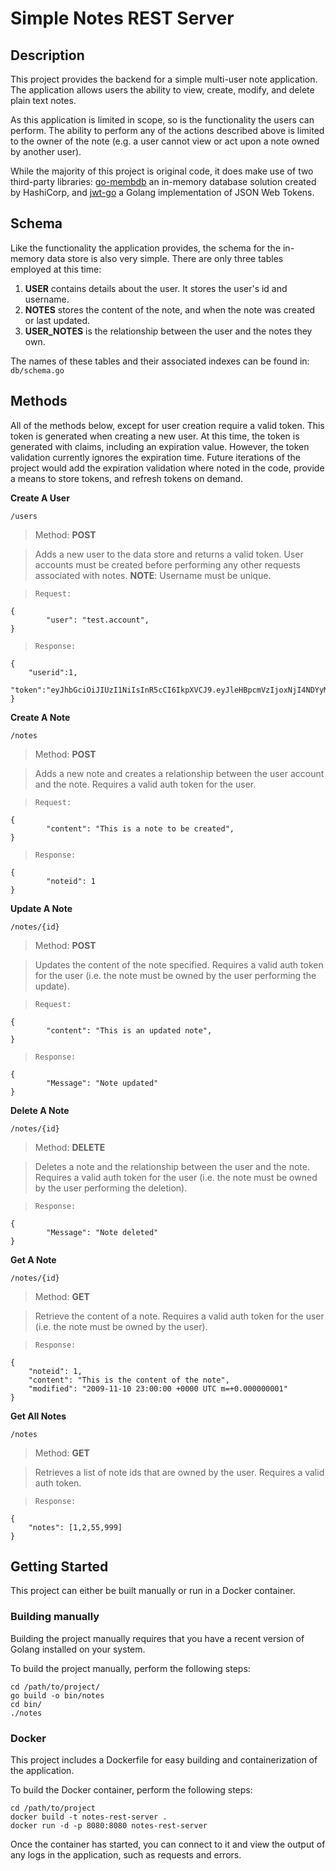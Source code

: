 # Simple Notes REST Server

## Description

This project provides the backend for a simple multi-user note application. The application allows users the ability to view, create, modify, and delete plain text notes. 

As this application is limited in scope, so is the functionality the users can perform. The ability to perform any of the actions described above is limited to the owner of the note (e.g. a user cannot view or act upon a note owned by another user).  
 
While the majority of this project is original code, it does make use of two third-party libraries: [go-membdb](https://github.com/hashicorp/go-memdb) an in-memory database solution created by HashiCorp, and [jwt-go](https://github.com/golang-jwt/jwt) a Golang implementation of JSON Web Tokens.

## Schema

Like the functionality the application provides, the schema for the in-memory data store is also very simple. There are only three tables employed at this time:
1. **USER** contains details about the user. It stores the user's id and username.
2. **NOTES** stores the content of the note, and when the note was created or last updated.
3. **USER_NOTES** is the relationship between the user and the notes they own.

The names of these tables and their associated indexes can be found in: `db/schema.go`

## Methods

All of the methods below, except for user creation require a valid token. This token is generated when creating a new user. At this time, the token is generated with claims, including an expiration value. However, the token validation currently ignores the expiration time. Future iterations of the project would add the expiration validation where noted in the code, provide a means to store tokens, and refresh tokens on demand. 

**Create A User**

```
/users
```

> Method: **POST**

> Adds a new user to the data store and returns a valid token. User accounts must be created before performing any other requests associated with notes. **NOTE**: Username must be unique.

> `Request:`

```
{
        "user": "test.account",
}
```

> `Response:`

```
{
    "userid":1,
    "token":"eyJhbGciOiJIUzI1NiIsInR5cCI6IkpXVCJ9.eyJleHBpcmVzIjoxNjI4NDYyMzMwLCJ1c2VyaWQiOjF9.LGte1UTgmzCg8L_FOdDPY7YsSlBeQQs3QyZDe2A7kNY"
}
```

**Create A Note**

```
/notes
```

> Method: **POST**

> Adds a new note and creates a relationship between the user account and the note. Requires a valid auth token for the user.

> `Request:`

```
{
        "content": "This is a note to be created",
}
```

> `Response:`

```
{
        "noteid": 1
}
```

**Update A Note**

```
/notes/{id}
```

> Method: **POST**

> Updates the content of the note specified. Requires a valid auth token for the user (i.e. the note must be owned by the user performing the update).

> `Request:`

```
{
        "content": "This is an updated note",
}
```

> `Response:`

```
{
        "Message": "Note updated"
}
```

**Delete A Note**

```
/notes/{id}
```

> Method: **DELETE**

> Deletes a note and the relationship between the user and the note. Requires a valid auth token for the user (i.e. the note must be owned by the user performing the deletion).

> `Response:`

```
{
        "Message": "Note deleted"
}
```

**Get A Note**

```
/notes/{id}
```

> Method: **GET**

> Retrieve the content of a note. Requires a valid auth token for the user (i.e. the note must be owned by the user).

> `Response:`

```
{
    "noteid": 1,
    "content": "This is the content of the note",
    "modified": "2009-11-10 23:00:00 +0000 UTC m=+0.000000001"
}
```

**Get All Notes**

```
/notes
```

> Method: **GET**

> Retrieves a list of note ids that are owned by the user. Requires a valid auth token.

> `Response:`

```
{
    "notes": [1,2,55,999]
}
```

## Getting Started

This project can either be built manually or run in a Docker container.

### Building manually

Building the project manually requires that you have a recent version of Golang installed on your system.

To build the project manually, perform the following steps:

```
cd /path/to/project/
go build -o bin/notes
cd bin/
./notes
```

### Docker

This project includes a Dockerfile for easy building and containerization of the application. 

To build the Docker container, perform the following steps:

```
cd /path/to/project
docker build -t notes-rest-server .
docker run -d -p 8080:8080 notes-rest-server
```

Once the container has started, you can connect to it and view the output of any logs in the application, such as requests and errors.
